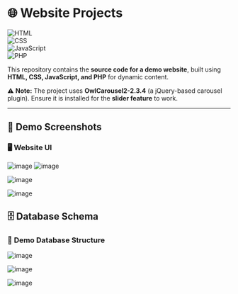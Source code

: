 # 🌐 Website Projects  

![HTML](https://img.shields.io/badge/HTML-5-orange?style=for-the-badge&logo=html5)  
![CSS](https://img.shields.io/badge/CSS-3-blue?style=for-the-badge&logo=css3)  
![JavaScript](https://img.shields.io/badge/JavaScript-Yellow?style=for-the-badge&logo=javascript)  
![PHP](https://img.shields.io/badge/PHP-Server--Side-purple?style=for-the-badge&logo=php)  

This repository contains the **source code for a demo website**, built using **HTML, CSS, JavaScript, and PHP** for dynamic content.  

⚠️ **Note:** The project uses **OwlCarousel2-2.3.4** (a jQuery-based carousel plugin). Ensure it is installed for the **slider feature** to work.  

---

## 📸 **Demo Screenshots**  

### 🖥️ **Website UI**  

![image](https://github.com/user-attachments/assets/513303c1-9073-4899-87c5-ada34220de0e)
![image](https://github.com/user-attachments/assets/9491dcf8-1738-4d41-95ad-2418881355e3)

![image](https://github.com/user-attachments/assets/4db8444f-3bb4-41b3-a691-e757862cf5b1)

![image](https://github.com/user-attachments/assets/4ced3d27-3848-463a-b50e-9794684fedb2)


## 🗄️ **Database Schema**  

### 📂 **Demo Database Structure**  

![image](https://github.com/user-attachments/assets/4cceb1bf-d6a4-4aba-b90c-ddd7da4485fb)

![image](https://github.com/user-attachments/assets/28645829-84bf-4fe1-88d8-9e17e0c27673)

![image](https://github.com/user-attachments/assets/c864e83d-75c8-4fed-b2df-f19ffbc74a68)

